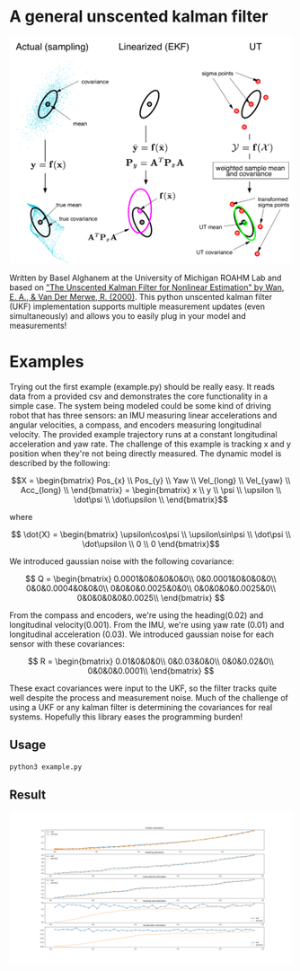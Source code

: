 # A general unscented kalman filter
![](doc/ukf_cover.png)

Written by Basel Alghanem at the University of Michigan ROAHM Lab and based on ["The Unscented Kalman Filter for Nonlinear Estimation" by Wan, E. A., & Van Der Merwe, R. (2000)](https://groups.seas.harvard.edu/courses/cs281/papers/unscented.pdf). 
This python unscented kalman filter (UKF) implementation supports multiple measurement updates (even simultaneously) and allows you to easily plug in your model and measurements!

# Examples
Trying out the first example (example.py) should be really easy. It reads data from a provided csv and demonstrates the core functionality in a simple case. The system being modeled could be some kind of driving robot that has three sensors: an IMU measuring linear accelerations and angular velocities, a compass, and encoders measuring longitudinal velocity. The provided example trajectory runs at a constant longitudinal acceleration and yaw rate. The challenge of this example is tracking x and y position when they're not being directly measured. The dynamic model is described by the following:  

$$X = \begin{bmatrix} 
Pos_{x} \\ 
Pos_{y} \\
Yaw \\ 
Vel_{long} \\ 
Vel_{yaw} \\ 
Acc_{long} \\ \end{bmatrix} = 
\begin{bmatrix} 
x \\ 
y \\ 
\psi \\ 
\upsilon \\ 
\dot\psi \\ 
\dot\upsilon \\
\end{bmatrix}$$

where 

$$ \dot{X} = \begin{bmatrix}
\upsilon\cos\psi \\ 
\upsilon\sin\psi \\
\dot\psi \\
\dot\upsilon \\
0 \\
0 \end{bmatrix}$$

We introduced gaussian noise with the following covariance: 

$$ Q = 
\begin{bmatrix} 
0.0001&0&0&0&0&0\\
0&0.0001&0&0&0&0\\
0&0&0.0004&0&0&0\\
0&0&0&0.0025&0&0\\
0&0&0&0&0.0025&0\\
0&0&0&0&0&0.0025\\
\end{bmatrix} $$

From the compass and encoders, we're using the heading(0.02) and longitudinal velocity(0.001). From the IMU, we're using yaw rate (0.01) and longitudinal acceleration (0.03). We introduced gaussian noise for each sensor with these covariances: 

$$ R = 
\begin{bmatrix} 
0.01&0&0&0\\
0&0.03&0&0\\
0&0&0.02&0\\
0&0&0&0.0001\\
\end{bmatrix} $$

These exact covariances were input to the UKF, so the filter tracks quite well despite the process and measurement noise. Much of the challenge of using a UKF or any kalman filter is determining the covariances for real systems. Hopefully this library eases the programming burden!

## Usage
```bash
python3 example.py
```
## Result
![](doc/result.png)